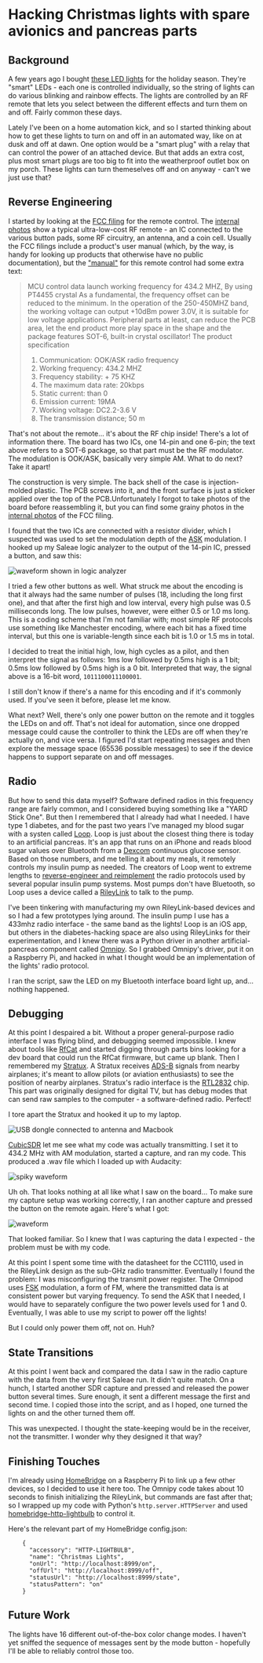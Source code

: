 # Hacking Christmas lights with spare avionics and pancreas parts

## Background

A few years ago I bought [these LED lights](https://www.target.com/p/philips-25ct-christmas-led-16-functions-faceted-c9-string-lights-color-changing/-/A-52347189)
for the holiday season. They're "smart" LEDs - each one is controlled individually, so the string of lights can do various blinking and rainbow effects.
The lights are controlled by an RF remote that lets you select between the different effects and turn them on and off. Fairly common these days.

Lately I've been on a home automation kick, and so I started thinking about how to get these lights to turn on and off in an
automated way, like on at dusk and off at dawn. One option would be a "smart plug" with a relay that can control the power of
an attached device. But that adds an extra cost, plus most smart plugs are too big to fit into the weatherproof
outlet box on my porch. These lights can turn themeselves off and on anyway - can't we just use that?

## Reverse Engineering

I started by looking at the [FCC filing](https://fccid.io/N9STY-R-434) for the remote control. The
[internal photos](https://fccid.io/N9STY-R-434/Internal-Photos/Internal-Photos-3003636) show a typical
ultra-low-cost RF remote - an IC connected to the various button pads, some RF circuitry, an antenna,
and a coin cell. Usually the FCC filings include a product's user manual (which, by
the way, is handy for looking up products that otherwise have no public documentation), but the
["manual"](https://fccid.io/N9STY-R-434/Users-Manual/User-Manual-3003641) for this remote control had some extra text:

> MCU control data launch working frequency for 434.2 MHZ, By using PT4455 crystal
> As a fundamental, the frequency offset can be reduced to the minimum. In the operation of the 250-450MHZ band,
> the working voltage can output +10dBm power 3.0V, it is suitable for low voltage applications. Peripheral parts at least,
> can reduce the PCB area, let the end product more play space in the shape and the package features SOT-6, built-in crystal oscillator!
> The product specification
> 1. Communication: OOK/ASK radio frequency
> 2. Working frequency: 434.2 MHZ
> 3. Frequency stability: + 75 KHZ
> 4. The maximum data rate: 20kbps
> 5. Static current: than 0
> 6. Emission current: 19MA
> 7. Working voltage: DC2.2-3.6 V
> 8. The transmission distance; 50 m

That's not about the remote... it's about the RF chip inside! There's a lot of information there. The board has two ICs, one 14-pin
and one 6-pin; the text above refers to a SOT-6 package, so that part must be the RF modulator. The modulation is OOK/ASK, basically very
simple AM. What to do next? Take it apart!

The construction is very simple. The back shell of the case is injection-molded plastic. The PCB screws into it, and the front surface
is just a sticker applied over the top of the PCB.Unfortunately I forgot to take photos of the board before reassembling it, but you can
find some grainy photos in the [internal photos](https://fccid.io/N9STY-R-434/Internal-Photos/Internal-Photos-3003636) of the FCC filing.

I found that the two ICs are connected with a resistor divider, which I suspected was used to set the modulation depth of the
[ASK](https://en.wikipedia.org/wiki/Amplitude-shift_keying) modulation. I hooked up my Saleae logic analyzer to the output of the
14-pin IC, pressed a button, and saw this:

![waveform shown in logic analyzer](images/saleae.png)

I tried a few other buttons as well. What struck me about the encoding is that it always had
the same number of pulses (18, including the long first one), and that after the first high
and low interval, every high pulse was 0.5 milliseconds long. The low pulses, however, were
either 0.5 or 1.0 ms long. This is a coding scheme that I'm not familiar with; most simple
RF protocols use something like Manchester encoding, where each bit has a fixed time interval,
but this one is variable-length since each bit is 1.0 or 1.5 ms in total.

I decided to treat the initial high, low, high cycles as a pilot, and then interpret the signal
as follows: 1ms low followed by 0.5ms high is a 1 bit; 0.5ms low followed by 0.5ms high is a
0 bit. Interpreted that way, the signal above is a 16-bit word, `1011100011100001`.

I still don't know if there's a name for this encoding and if it's commonly used. If you've seen
it before, please let me know.

What next? Well, there's only one power button on the remote and it toggles the LEDs on and
off. That's not ideal for automation, since one dropped message could cause the controller to
think the LEDs are off when they're actually on, and vice versa. I figured I'd start repeating
messages and then explore the message space (65536 possible messages) to see if the device happens
to support separate on and off messages.

## Radio

But how to send this data myself? Software defined radios in this frequency range are fairly
common, and I considered buying something like a "YARD Stick One". But then I remembered that
I already had what I needed. I have type 1 diabetes, and for the past two years I've managed
my blood sugar with a systen called [Loop](https://github.com/LoopKit/Loop). Loop is just about
the closest thing there is today to an artificial pancreas. It's an app that runs on an iPhone
and reads blood sugar values over Bluetooth from a [Dexcom](https://www.dexcom.com/)
continuous glucose sensor. Based on those numbers, and me telling it about my meals, it remotely
controls my insulin pump as needed. The creators of Loop went to extreme lengths to
[reverse-engineer and reimplement](https://blog.usejournal.com/insulin-pumps-decapped-chips-and-software-defined-radios-1be50f121d05)
the radio protocols used by several popular insulin pump systems. Most pumps don't have
Bluetooth, so Loop uses a device called a [RileyLink](https://github.com/ps2/rileylink) to
talk to the pump.

I've been tinkering with manufacturing my own RileyLink-based devices and so I had a few prototypes
lying around. The insulin pump I use has a 433mhz radio interface - the same band as the lights!
Loop is an iOS app, but others in the diabetes-hacking space are also using RileyLinks for
their experimentation, and I knew there was a Python driver in another artificial-pancreas
component called [Omnipy](https://github.com/winemug/omnipy). So I grabbed Omnipy's driver,
put it on a Raspberry Pi, and hacked in what I thought would be an implementation of the
lights' radio protocol.

I ran the script, saw the LED on my Bluetooth interface board light up, and... nothing happened.

## Debugging

At this point I despaired a bit. Without a proper general-purpose radio interface I was flying
blind, and debugging seemed impossible. I knew about tools like [RfCat](https://github.com/atlas0fd00m/rfcat) and
started digging through parts bins looking for a dev board that could run the RfCat firmware,
but came up blank. Then I remembered my [Stratux](http://stratux.me/). A Stratux receives
[ADS-B](https://en.wikipedia.org/wiki/Automatic_dependent_surveillance_%E2%80%93_broadcast) signals
from nearby airplanes; it's meant to allow pilots (or aviation enthusiasts) to see the position
of nearby airplanes. Stratux's radio interface is the [RTL2832](https://www.amateur-radio-wiki.net/index.php?title=RTL2832)
chip. This part was originally designed for digital TV, but has debug modes that can send raw
samples to the computer - a software-defined radio. Perfect!

I tore apart the Stratux and hooked it up to my laptop.

![USB dongle connected to antenna and Macbook](images/sdr.jpg)

[CubicSDR](https://cubicsdr.com/) let me see what my code was actually transmitting. I set it
to 434.2 MHz with AM modulation, started a capture, and ran my code. This produced a .wav file
which I loaded up with Audacity:

![spiky waveform](images/audacity-bad.png)

Uh oh. That looks nothing at all like what I saw on the board... To make sure my capture
setup was working correctly, I ran another capture and pressed the button on the remote again.
Here's what I got:

![waveform](images/audacity-good.png)

That looked familiar. So I knew that I was capturing the data I expected - the problem must
be with my code.

At this point I spent some time with the datasheet for the CC1110, used in the RileyLink design
as the sub-GHz radio transmitter. Eventually I found the problem: I was misconfiguring the transmit
power register. The Omnipod uses [FSK](https://en.wikipedia.org/wiki/Frequency-shift_keying)
modulation, a form of FM, where the transmitted data is at consistent power but varying frequency.
To send the ASK that I needed, I would have to separately configure the two power levels used for
1 and 0. Eventually, I was able to use my script to power off the lights!

But I could only power them off, not on. Huh?

## State Transitions

At this point I went back and compared the data I saw in the radio capture with the data
from the very first Saleae run. It didn't quite match. On a hunch, I started another SDR capture
and pressed and released the power button several times. Sure enough, it sent a different message
the first and second time. I copied those into the script, and as I hoped, one turned the lights
on and the other turned them off.

This was unexpected. I thought the state-keeping would be in the receiver, not the transmitter.
I wonder why they designed it that way?

## Finishing Touches

I'm already using [HomeBridge](https://github.com/nfarina/homebridge) on a Raspberry Pi to
link up a few other devices, so I decided to use it here too. The Omnipy code takes about 10
seconds to finish initializing the RileyLink, but commands are fast after that; so I wrapped
up my code with Python's `http.server.HTTPServer` and used
[homebridge-http-lightbulb](https://github.com/Supereg/homebridge-http-lightbulb) to control it.

Here's the relevant part of my HomeBridge config.json:

```
    {
      "accessory": "HTTP-LIGHTBULB",
      "name": "Christmas Lights",
      "onUrl": "http://localhost:8999/on",
      "offUrl": "http://localhost:8999/off",
      "statusUrl": "http://localhost:8999/state",
      "statusPattern": "on"
    }
```

## Future Work

The lights have 16 different out-of-the-box color change modes. I haven't yet sniffed
the sequence of messages sent by the mode button - hopefully I'll be able to reliably control
those too.
